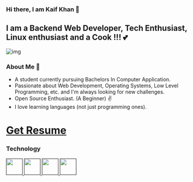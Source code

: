 ### Hi there, I am Kaif Khan 👋

## I am a Backend Web Developer, Tech Enthusiast, Linux enthusiast and a Cook !!! 💕 

<img src="https://cdn-images-1.medium.com/max/1200/1*_wxwNuxszA6vwQIUMbF-fw.gif" alt="img">

### About Me 🙌
- A student currently pursuing Bachelors In Computer Application.
- Passionate about Web Development, Operating Systems, Low Level Programming, etc. and I'm always looking for new challenges.
- Open Source Enthusiast. (A Beginner) ✌
- I love learning languages (not just programming ones).

<h1><a href="https://drive.google.com/file/d/10Ldx3bT5kfu4uzkquFPyDd98DO4_0OMT/view?usp=sharing" target="_blank"> 
   Get Resume
</a></h1>


### Technology
<p align="left">

<a href="" target="_blank" rel="noreferrer"> <img src="https://camo.githubusercontent.com/1141fa873ae7371cd6b723fef0cd57ca14923123983844571416854b7f5e8fb6/68747470733a2f2f6564656e742e6769746875622e696f2f537570657254696e7949636f6e732f696d616765732f7376672f63706c7573706c75732e737667" width="45" height="45"/> </a><a href="" target="_blank" rel="noreferrer"> <img src="https://camo.githubusercontent.com/875b2967090ac970937698e92e1bfeefdc6168b9afb428aabfe321e19d549d74/68747470733a2f2f6564656e742e6769746875622e696f2f537570657254696e7949636f6e732f696d616765732f7376672f6c696e75782e737667" width="45" height="45"/> </a><a href="" target="_blank" rel="noreferrer"> <img src="https://camo.githubusercontent.com/aa96ee3a3352c9c3c2161d3e95698d0885a277ab85d617fe77912627d37a3959/68747470733a2f2f6564656e742e6769746875622e696f2f537570657254696e7949636f6e732f696d616765732f7376672f707974686f6e2e737667" width="45" height="45"/> </a><a href="" target="_blank" rel="noreferrer"> <img src="https://camo.githubusercontent.com/a870803f30db1d15495072fa9e946a7fa6a6fc1a47fe12324aaf7509c410fc4a/68747470733a2f2f6564656e742e6769746875622e696f2f537570657254696e7949636f6e732f696d616765732f7376672f6a6176612e737667" width="45" height="45"/> </a>

  
</p>



